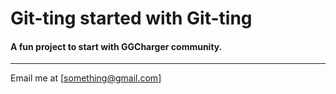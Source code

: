 # Git-ting started with Git-ting

#### A fun project to start with **GGCharger** community.

---

Email me at [something@gmail.com]
